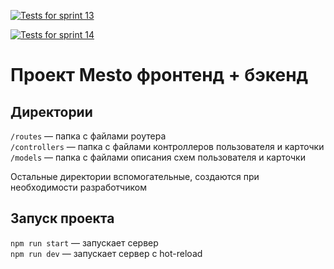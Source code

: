 [![Tests for sprint 13](https://github.com/Marvin811/express-mesto-gha/actions/workflows/tests-13-sprint.yml/badge.svg)](https://github.com/Marvin811/express-mesto-gha/actions/workflows/tests-13-sprint.yml)

[![Tests for sprint 14](https://github.com/Marvin811/express-mesto-gha/actions/workflows/tests-14-sprint.yml/badge.svg)](https://github.com/Marvin811/express-mesto-gha/actions/workflows/tests-14-sprint.yml)
# Проект Mesto фронтенд + бэкенд

## Директории

`/routes` — папка с файлами роутера  
`/controllers` — папка с файлами контроллеров пользователя и карточки   
`/models` — папка с файлами описания схем пользователя и карточки  
  
Остальные директории вспомогательные, создаются при необходимости разработчиком

## Запуск проекта

`npm run start` — запускает сервер   
`npm run dev` — запускает сервер с hot-reload
